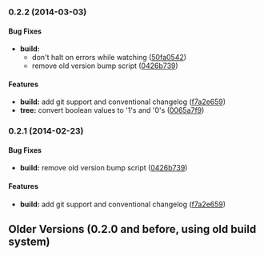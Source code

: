 <a name="0.2.2"></a>
### 0.2.2 (2014-03-03)


#### Bug Fixes

* **build:**
  * don't halt on errors while watching ([50fa0542](https://github.com/boazy/lswbxml.git/commit/50fa0542212f7a5e6297de00cd16c8bdf391a075))
  * remove old version bump script ([0426b739](https://github.com/boazy/lswbxml.git/commit/0426b739329fc4e9a008c36cf18e7ff788402821))


#### Features

* **build:** add git support and conventional changelog ([f7a2e659](https://github.com/boazy/lswbxml.git/commit/f7a2e659ed27de5d485db387df3829ac05c0d1b1))
* **tree:** convert boolean values to '1's and '0's ([0065a7f9](https://github.com/boazy/lswbxml.git/commit/0065a7f915dc3839f44aac2b39808142f3a9f180))


<a name="0.2.1"></a>
### 0.2.1 (2014-02-23)


#### Bug Fixes

* **build:** remove old version bump script ([0426b739](https://github.com/boazy/lswbxml.git/commit/0426b739329fc4e9a008c36cf18e7ff788402821))


#### Features

* **build:** add git support and conventional changelog ([f7a2e659](https://github.com/boazy/lswbxml.git/commit/f7a2e659ed27de5d485db387df3829ac05c0d1b1))


## Older Versions (0.2.0 and before, using old build system)
